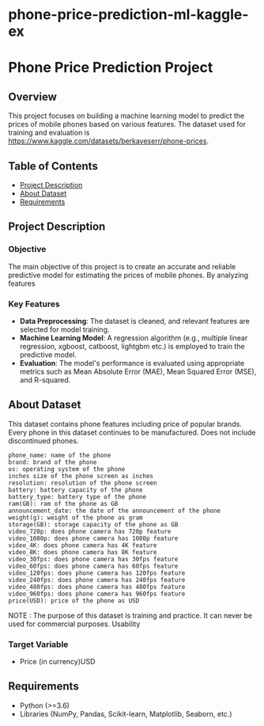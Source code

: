 # phone-price-prediction-ml-kaggle-ex

# Phone Price Prediction Project

## Overview

This project focuses on building a machine learning model to predict the prices of mobile phones based on various features. The dataset used for training and evaluation is https://www.kaggle.com/datasets/berkayeserr/phone-prices.

## Table of Contents

- [Project Description](#project-description)
- [About Dataset](#dataset)
- [Requirements](#requirements)

## Project Description

### Objective

The main objective of this project is to create an accurate and reliable predictive model for estimating the prices of mobile phones. By analyzing features
### Key Features

- **Data Preprocessing**: The dataset is cleaned, and relevant features are selected for model training.
- **Machine Learning Model**: A regression algorithm (e.g., multiple linear regression, xgboost, catboost, lightgbm etc.) is employed to train the predictive model.
- **Evaluation**: The model's performance is evaluated using appropriate metrics such as Mean Absolute Error (MAE), Mean Squared Error (MSE), and R-squared.

## About Dataset

This dataset contains phone features including price of popular brands. Every phone in this dataset continues to be manufactured. Does not include discontinued phones.

    phone_name: name of the phone
    brand: brand of the phone
    os: operating system of the phone
    inches size of the phone screen as inches
    resolution: resolution of the phone screen
    battery: battery capacity of the phone
    battery_type: battery type of the phone
    ram(GB): ram of the phone as GB
    announcement_date: the date of the announcement of the phone
    weight(g): weight of the phone as gram
    storage(GB): storage capacity of the phone as GB
    video_720p: does phone camera has 720p feature
    video_1080p: does phone camera has 1080p feature
    video_4K: does phone camera has 4K feature
    video_8K: does phone camera has 8K feature
    video_30fps: does phone camera has 30fps feature
    video_60fps: does phone camera has 60fps feature
    video_120fps: does phone camera has 120fps feature
    video_240fps: does phone camera has 240fps feature
    video_480fps: does phone camera has 480fps feature
    video_960fps: does phone camera has 960fps feature
    price(USD): price of the phone as USD

NOTE : The purpose of this dataset is training and practice. It can never be used for commercial purposes.
Usability

### Target Variable

- Price (in currency)USD

## Requirements

- Python (>=3.6)
- Libraries (NumPy, Pandas, Scikit-learn, Matplotlib, Seaborn, etc.)
